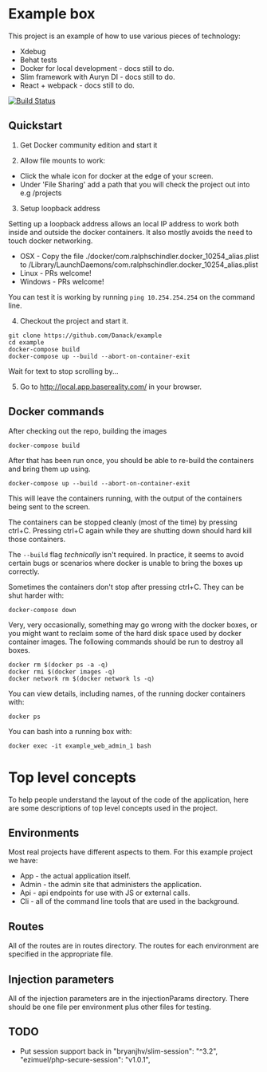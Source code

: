 # Example box

This project is an example of how to use various pieces of technology:

* Xdebug
* Behat tests
* Docker for local development - docs still to do.
* Slim framework with Auryn DI - docs still to do.
* React + webpack - docs still to do.

[![Build Status](https://travis-ci.org/Danack/example.svg?branch=master)](https://travis-ci.org/Danack/example)

## Quickstart

1. Get Docker community edition and start it

2. Allow file mounts to work:

* Click the whale icon for docker at the edge of your screen. 
* Under 'File Sharing' add a path that you will check the project out into e.g /projects

3. Setup loopback address

Setting up a loopback address allows an local IP address to work both inside and outside the docker containers. It also mostly avoids the need to touch docker networking.

* OSX - Copy the file ./docker/com.ralphschindler.docker_10254_alias.plist to /Library/LaunchDaemons/com.ralphschindler.docker_10254_alias.plist
* Linux - PRs welcome!
* Windows - PRs welcome!

You can test it is working by running `ping 10.254.254.254` on the command line.

4. Checkout the project and start it.

```
git clone https://github.com/Danack/example
cd example
docker-compose build
docker-compose up --build --abort-on-container-exit

```

Wait for text to stop scrolling by...

5. Go to http://local.app.basereality.com/ in your browser.


## Docker commands

After checking out the repo, building the images

```
docker-compose build
```

After that has been run once, you should be able to re-build the containers and bring them up using.

```
docker-compose up --build --abort-on-container-exit
```

This will leave the containers running, with the output of the containers being sent to the screen. 

The containers can be stopped cleanly (most of the time) by pressing ctrl+C. Pressing ctrl+C again while they are shutting down should hard kill those containers.

The `--build` flag _technically_ isn't required. In practice, it seems to avoid certain bugs or scenarios where docker is unable to bring the boxes up correctly.


Sometimes the containers don't stop after pressing ctrl+C. They can be shut harder with:
```
docker-compose down
```


Very, very occasionally, something may go wrong with the docker boxes, or you might want to reclaim some of the hard disk space used by docker container images. The following commands should be run to destroy all boxes.

```
docker rm $(docker ps -a -q)
docker rmi $(docker images -q)
docker network rm $(docker network ls -q)
```

You can view details, including names, of the running docker containers with:
```
docker ps
```

You can bash into a running box with:

```
docker exec -it example_web_admin_1 bash
```


# Top level concepts

To help people understand the layout of the code of the application, here are some descriptions of top level concepts used in the project.

## Environments

Most real projects have different aspects to them. For this example project we have:

* App - the actual application itself. 
* Admin - the admin site that administers the application.
* Api - api endpoints for use with JS or external calls.
* Cli - all of the command line tools that are used in the background.


## Routes

All of the routes are in routes directory. The routes for each environment are specified in the appropriate file.

## Injection parameters

All of the injection parameters are in the injectionParams directory. There should be one file per environment plus other files for testing.



## TODO

* Put session support back in
    "bryanjhv/slim-session": "^3.2",
    "ezimuel/php-secure-session": "v1.0.1",